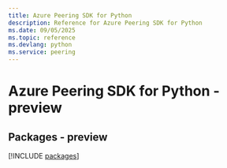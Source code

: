 ```yaml
---
title: Azure Peering SDK for Python
description: Reference for Azure Peering SDK for Python
ms.date: 09/05/2025
ms.topic: reference
ms.devlang: python
ms.service: peering
---
```

# Azure Peering SDK for Python - preview
## Packages - preview
[!INCLUDE [packages](peering-index.md)]
